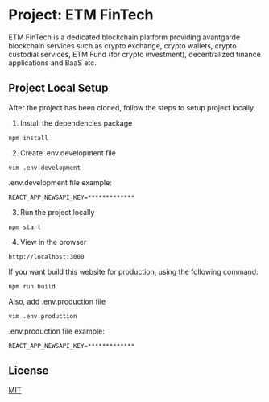 # Project: ETM FinTech

ETM FinTech is a dedicated blockchain platform providing avantgarde blockchain services such as crypto exchange, crypto wallets, crypto custodial services, ETM Fund (for crypto investment), decentralized finance applications and BaaS etc.

## Project Local Setup

After the project has been cloned, follow the steps to setup project locally.

1. Install the dependencies package

```shell
npm install
```

2. Create .env.development file

```shell
vim .env.development
```

.env.development file example:

```shell
REACT_APP_NEWSAPI_KEY=*************
```

3. Run the project locally

```shell
npm start
```

4. View in the browser

```
http://localhost:3000
```

If you want build this website for production, using the following command:

```shell
npm run build
```

Also, add .env.production file

```shell
vim .env.production
```

.env.production file example:

```shell
REACT_APP_NEWSAPI_KEY=*************
```

## License

[MIT](https://choosealicense.com/licenses/mit/)

